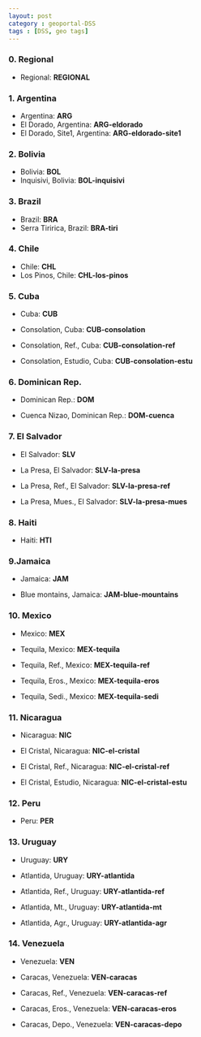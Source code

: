 ```yaml
---
layout: post
category : geoportal-DSS
tags : [DSS, geo tags]
---
```



### 0. Regional

* Regional: **REGIONAL**


### 1. Argentina
* Argentina: **ARG**
* El Dorado, Argentina: **ARG-eldorado**
* El Dorado, Site1, Argentina: **ARG-eldorado-site1**

### 2. Bolivia

* Bolivia: **BOL**
* Inquisivi, Bolivia: **BOL-inquisivi**

### 3. Brazil

* Brazil: **BRA**
* Serra Tiririca, Brazil: **BRA-tiri**


### 4. Chile

* Chile: **CHL**
* Los Pinos, Chile: **CHL-los-pinos**


### 5. Cuba

* Cuba: **CUB**

* Consolation, Cuba: **CUB-consolation**

* Consolation, Ref., Cuba: **CUB-consolation-ref**

* Consolation, Estudio, Cuba: **CUB-consolation-estu**


### 6. Dominican Rep.

* Dominican Rep.: **DOM** 

* Cuenca Nizao, Dominican Rep.: **DOM-cuenca**


### 7. El Salvador

* El Salvador: **SLV**

* La Presa, El Salvador: **SLV-la-presa**

* La Presa, Ref., El Salvador: **SLV-la-presa-ref**

* La Presa, Mues., El Salvador: **SLV-la-presa-mues**


### 8. Haiti

* Haiti: **HTI**

### 9.Jamaica

* Jamaica: **JAM**

* Blue montains, Jamaica: **JAM-blue-mountains**

### 10. Mexico

* Mexico: **MEX**

* Tequila, Mexico: **MEX-tequila**

* Tequila, Ref., Mexico: **MEX-tequila-ref**

* Tequila, Eros., Mexico: **MEX-tequila-eros**

* Tequila, Sedi., Mexico: **MEX-tequila-sedi**

### 11. Nicaragua

* Nicaragua: **NIC**

* El Cristal, Nicaragua: **NIC-el-cristal**

* El Cristal, Ref., Nicaragua: **NIC-el-cristal-ref**

* El Cristal, Estudio, Nicaragua: **NIC-el-cristal-estu**

### 12. Peru

* Peru: **PER**

### 13. Uruguay

* Uruguay: **URY**

* Atlantida, Uruguay: **URY-atlantida**

* Atlantida, Ref., Uruguay: **URY-atlantida-ref**

* Atlantida, Mt., Uruguay: **URY-atlantida-mt**

* Atlantida, Agr., Uruguay: **URY-atlantida-agr**

### 14. Venezuela

* Venezuela: **VEN**

* Caracas, Venezuela: **VEN-caracas**

* Caracas, Ref., Venezuela: **VEN-caracas-ref**

* Caracas, Eros., Venezuela: **VEN-caracas-eros**

* Caracas, Depo., Venezuela: **VEN-caracas-depo**

